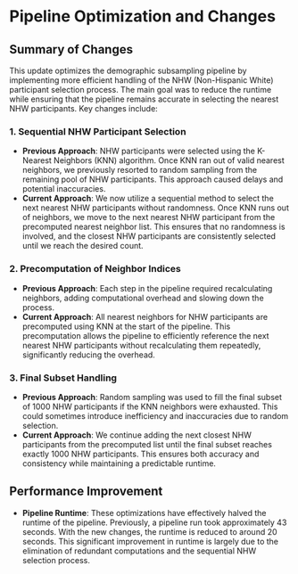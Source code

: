 # Pipeline Optimization and Changes

## Summary of Changes
This update optimizes the demographic subsampling pipeline by implementing more efficient handling of the NHW (Non-Hispanic White) participant selection process. The main goal was to reduce the runtime while ensuring that the pipeline remains accurate in selecting the nearest NHW participants. Key changes include:

### 1. **Sequential NHW Participant Selection**
   - **Previous Approach**: NHW participants were selected using the K-Nearest Neighbors (KNN) algorithm. Once KNN ran out of valid nearest neighbors, we previously resorted to random sampling from the remaining pool of NHW participants. This approach caused delays and potential inaccuracies.
   - **Current Approach**: We now utilize a sequential method to select the next nearest NHW participants without randomness. Once KNN runs out of neighbors, we move to the next nearest NHW participant from the precomputed nearest neighbor list. This ensures that no randomness is involved, and the closest NHW participants are consistently selected until we reach the desired count.

### 2. **Precomputation of Neighbor Indices**
   - **Previous Approach**: Each step in the pipeline required recalculating neighbors, adding computational overhead and slowing down the process.
   - **Current Approach**: All nearest neighbors for NHW participants are precomputed using KNN at the start of the pipeline. This precomputation allows the pipeline to efficiently reference the next nearest NHW participants without recalculating them repeatedly, significantly reducing the overhead.

### 3. **Final Subset Handling**
   - **Previous Approach**: Random sampling was used to fill the final subset of 1000 NHW participants if the KNN neighbors were exhausted. This could sometimes introduce inefficiency and inaccuracies due to random selection.
   - **Current Approach**: We continue adding the next closest NHW participants from the precomputed list until the final subset reaches exactly 1000 NHW participants. This ensures both accuracy and consistency while maintaining a predictable runtime.

## Performance Improvement
- **Pipeline Runtime**: These optimizations have effectively halved the runtime of the pipeline. Previously, a pipeline run took approximately 43 seconds. With the new changes, the runtime is reduced to around 20 seconds. This significant improvement in runtime is largely due to the elimination of redundant computations and the sequential NHW selection process.
